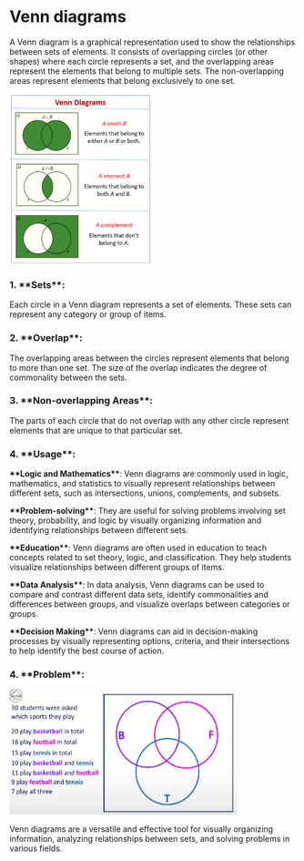  
<h1>Venn diagrams</h1>
<p>A Venn diagram is a graphical representation used to show the relationships between sets of elements. It consists of overlapping circles (or other shapes) where each circle represents a set, and the overlapping areas represent the elements that belong to multiple sets. The non-overlapping areas represent elements that belong exclusively to one set.<p>
<img src="img/Presentation_example.png" alt="???" width="250" height="300"> 

<h3>1. **Sets**:</h3><p>Each circle in a Venn diagram represents a set of elements. These sets can represent any category or group of items.</p>

<h3>2. **Overlap**:</h3><p>The overlapping areas between the circles represent elements that belong to more than one set. The size of the overlap indicates the degree of commonality between the sets.</p>

<h3>3. **Non-overlapping Areas**:</h3><p>The parts of each circle that do not overlap with any other circle represent elements that are unique to that particular set.</p>

<h3>4. **Usage**:</h3>
   <p><b>**Logic and Mathematics**</b>: Venn diagrams are commonly used in logic, mathematics, and statistics to visually represent relationships between different sets, such as intersections, unions, complements, and subsets.</p>
  <p><b>**Problem-solving**</b>: They are useful for solving problems involving set theory, probability, and logic by visually organizing information and identifying relationships between different sets.</p>
  <p><b>**Education**</b>: Venn diagrams are often used in education to teach concepts related to set theory, logic, and classification. They help students visualize relationships between different groups of items.</p>
  <p><b>**Data Analysis**</b>: In data analysis, Venn diagrams can be used to compare and contrast different data sets, identify commonalities and differences between groups, and visualize overlaps between categories or groups.</p>
  <p><b>**Decision Making**</b>: Venn diagrams can aid in decision-making processes by visually representing options, criteria, and their intersections to help identify the best course of action.</p>

<h3>4. **Problem**:</h3>
<img src="img/Presentation_Problem.png" alt="???" width="400" height="220"> 

<p>Venn diagrams are a versatile and effective tool for visually organizing information, analyzing relationships between sets, and solving problems in various fields.<p>
